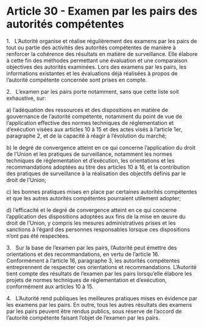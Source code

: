 # Article 30 - Examen par les pairs des autorités compétentes


1.   L’Autorité organise et réalise régulièrement des examens par les pairs de tout ou partie des activités des autorités compétentes de manière à renforcer la cohérence des résultats en matière de surveillance. Elle élabore à cette fin des méthodes permettant une évaluation et une comparaison objectives des autorités examinées. Lors des examens par les pairs, les informations existantes et les évaluations déjà réalisées à propos de l’autorité compétente concernée sont prises en compte.

2.   L’examen par les pairs porte notamment, sans que cette liste soit exhaustive, sur:

a) l’adéquation des ressources et des dispositions en matière de gouvernance de l’autorité compétente, notamment du point de vue de l’application effective des normes techniques de réglementation et d’exécution visées aux articles 10 à 15 et des actes visés à l’article 1er, paragraphe 2, et de la capacité à réagir à l’évolution du marché;

b) le degré de convergence atteint en ce qui concerne l’application du droit de l’Union et les pratiques de surveillance, notamment les normes techniques de réglementation et d’exécution, les orientations et les recommandations adoptées au titre des articles 10 à 16, et la contribution des pratiques de surveillance à la réalisation des objectifs définis par le droit de l’Union;

c) les bonnes pratiques mises en place par certaines autorités compétentes et que les autres autorités compétentes pourraient utilement adopter;

d) l’efficacité et le degré de convergence atteint en ce qui concerne l’application des dispositions adoptées aux fins de la mise en œuvre du droit de l’Union, y compris les mesures administratives prises et les sanctions à l’égard des personnes responsables lorsque ces dispositions n’ont pas été respectées.

3.   Sur la base de l’examen par les pairs, l’Autorité peut émettre des orientations et des recommandations, en vertu de l’article 16. Conformément à l’article 16, paragraphe 3, les autorités compétentes entreprennent de respecter ces orientations et recommandations. L’Autorité tient compte des résultats de l’examen par les pairs lorsqu’elle élabore les projets de normes techniques de réglementation et d’exécution, conformément aux articles 10 à 15.

4.   L’Autorité rend publiques les meilleures pratiques mises en évidence par les examens par les pairs. En outre, tous les autres résultats des examens par les pairs peuvent être rendus publics, sous réserve de l’accord de l’autorité compétente faisant l’objet de l’examen par les pairs.
